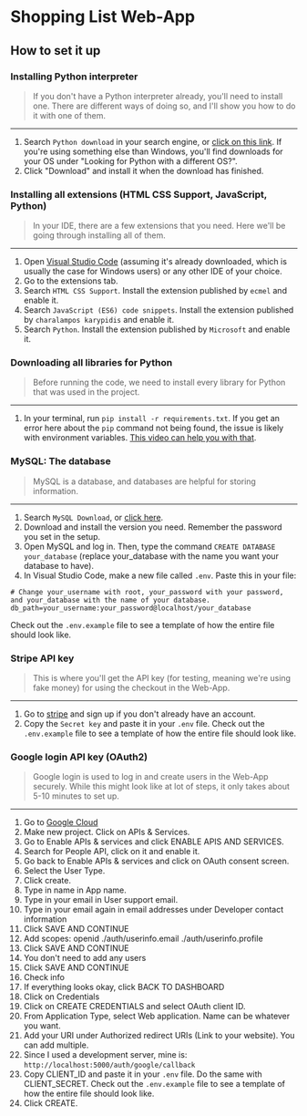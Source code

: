 # Shopping List Web-App

## How to set it up

### Installing Python interpreter
> If you don't have a Python interpreter already, you'll need to install one. 
> There are different ways of doing so, and I'll show you how to do it with one of them. 
---
1. Search `Python download` in your search engine, or [click on this link](https://www.python.org/downloads/). If you're using something else than Windows, you'll find downloads for your OS under "Looking for Python with a different OS?".
2. Click "Download" and install it when the download has finished.

### Installing all extensions (HTML CSS Support, JavaScript, Python)
> In your IDE, there are a few extensions that you need. Here we'll be going through installing all of them.
---
1. Open [Visual Studio Code](https://code.visualstudio.com) (assuming it's already downloaded, which is usually the case for Windows users) or any other IDE of your choice.
2. Go to the extensions tab.
3. Search `HTML CSS Support`. Install the extension published by `ecmel` and enable it.
4. Search `JavaScript (ES6) code snippets`. Install the extension published by `charalampos karypidis` and enable it.
5. Search `Python`. Install the extension published by `Microsoft` and enable it.

### Downloading all libraries for Python
> Before running the code, we need to install every library for Python that was used in the project.
---
1. In your terminal, run `pip install -r requirements.txt`. If you get an error here about the `pip` command not being found, the issue is likely with environment variables. [This video can help you with that](https://www.youtube.com/watch?v=oa7YR5GpJ0A).

### MySQL: The database
> MySQL is a database, and databases are helpful for storing information.
---
1. Search `MySQL Download`, or [click here](https://dev.mysql.com/downloads/installer/).
2. Download and install the version you need. Remember the password you set in the setup.
3. Open MySQL and log in. Then, type the command `CREATE DATABASE your_database` (replace your_database with the name you want your database to have).
4. In Visual Studio Code, make a new file called `.env`. Paste this in your file:
```.env
# Change your_username with root, your_password with your password, and your_database with the name of your database.
db_path=your_username:your_password@localhost/your_database
```
Check out the `.env.example` file to see a template of how the entire file should look like. 

### Stripe API key
> This is where you'll get the API key (for testing, meaning we're using fake money) for using the checkout in the Web-App.
---
1. Go to [stripe](https://dashboard.stripe.com/test/apikeys) and sign up if you don't already have an account.
2. Copy the `Secret key` and paste it in your `.env` file. Check out the `.env.example` file to see a template of how the entire file should look like. 

### Google login API key (OAuth2)
> Google login is used to log in and create users in the Web-App securely.
> While this might look like at lot of steps, it only takes about 5-10 minutes to set up.
---
1. Go to [Google Cloud](https://console.cloud.google.com)
2. Make new project. Click on APIs & Services.
3. Go to Enable APIs & services and click ENABLE APIS AND SERVICES.
4. Search for People API, click on it and enable it.
5. Go back to Enable APIs & services and click on OAuth consent screen.
6. Select the User Type.
7. Click create.
8. Type in name in App name.
9. Type in your email in User support email.
10. Type in your email again in email addresses under Developer contact information
11. Click SAVE AND CONTINUE
12. Add scopes: openid ./auth/userinfo.email ./auth/userinfo.profile
13. Click SAVE AND CONTINUE
14. You don't need to add any users
15. Click SAVE AND CONTINUE
16. Check info
17. If everything looks okay, click BACK TO DASHBOARD
18. Click on Credentials
19. Click on CREATE CREDENTIALS and select OAuth client ID.
20. From Application Type, select Web application. Name can be whatever you want.
21. Add your URI under Authorized redirect URIs (Link to your website). You can add multiple.
22. Since I used a development server, mine is: `http://localhost:5000/auth/google/callback`
23. Copy CLIENT_ID and paste it in your `.env` file. Do the same with CLIENT_SECRET. Check out the `.env.example` file to see a template of how the entire file should look like. 
25. Click CREATE.
